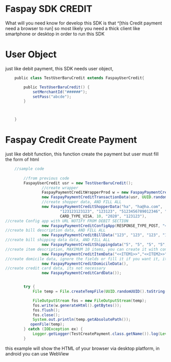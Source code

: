 # Faspay SDK CREDIT




What will you need know  for develop this SDK is that ^[this Credit payment need a browser to run] so most likely you need a thick client like smartphone or desktop in order to run this SDK




# User Object

just like debit payment, this SDK needs user object, 

```groovy
    public class TestUserBaruCredit extends FaspayUserCredit{

        public TestUserBaruCredit() {
            setMerchantId("######");
            setPass("abcde");
        }



    }

```



# Faspay Credit Create Payment
just like debit function, this function create the payment but user must fill the form of html 

```java
    //sample code
    
        //from previous code 
        FaspayUserCredit usr = new TestUserBaruCredit();
                //create wrapper
                FaspayPaymentCreditWrapperProd w = new FaspayPaymentCreditWrapperProd(usr,
                new FaspayPaymentCreditTransactionData(usr, UUID.randomUUID().toString().replaceAll("-", ""), "IDR", 10000),
                //create shopper data, AND FILL ALL
                new FaspayPaymentCreditShopperData("ha", "ha@ha.com",
                        "123123123123", "123123", "5123456789012346", "123123",
                        CARD_TYPE_VISA, 10, "2020", "123123"),
//create Config app with URL NOTIFY FROM DEBIT SECTION
                new FaspayPaymentCreditConfigApp(RESPONSE_TYPE_POST, "<<URL NOTIFY>>"),
//create bill description data, AND FILL ALL
                new FaspayPaymentCreditBillData("123", "123", "123", "123", "123", "ID"),
//create bill shipping data data, AND FILL ALL
                new FaspayPaymentCreditShippingdata("5", "5", "5", "5", "5", "5", 0),
//create item description, MAXIMUM 10 items, you can create it with constructor
                new FaspayPaymentCreditItemData("<<ITEM1>>","<<ITEM2>>","<<ITEM3>>"),
//create domicile data, ignore the fields or fill it if you want it, its not necessary
                new FaspayPaymentCreditDomicileData(),
//create credit card data, its not necessary
                new FaspayPaymentCreditCardData());


        try {
            File temp = File.createTempFile(UUID.randomUUID().toString(), ".html");

            FileOutputStream fos = new FileOutputStream(temp);
            fos.write(w.generateHtml().getBytes());
            fos.flush();
            fos.close();
            System.out.println(temp.getAbsolutePath());
           openFile(temp);
        } catch (IOException ex) {
            Logger.getLogger(TestCreatePayment.class.getName()).log(Level.SEVERE, null, ex);
        }
```

this example will show the HTML of your browser via desktop platform, in android you can use WebView